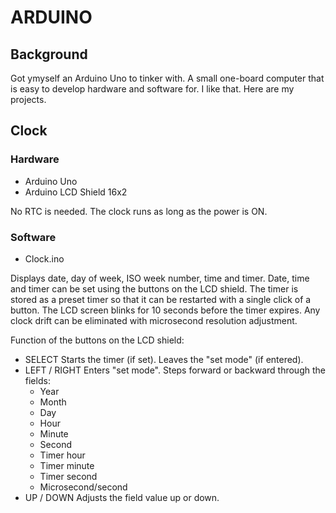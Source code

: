 # ARDUINO

## Background

Got ymyself an Arduino Uno to tinker with. A small one-board computer that is
easy to develop hardware and software for. I like that. Here are my projects.

## Clock

### Hardware

* Arduino Uno
* Arduino LCD Shield 16x2

No RTC is needed. The clock runs as long as the power is ON.

### Software

* Clock.ino

Displays date, day of week, ISO week number, time and timer. Date, time and
timer can be set using the buttons on the LCD shield. The timer is stored as a
preset timer so that it can be restarted with a single click of a button. The
LCD screen blinks for 10 seconds before the timer expires. Any clock drift can
be eliminated with microsecond resolution adjustment.

Function of the buttons on the LCD shield:
* SELECT
  Starts the timer (if set). Leaves the "set mode" (if entered).
* LEFT / RIGHT
  Enters "set mode". Steps forward or backward through the fields:
  * Year
  * Month
  * Day
  * Hour
  * Minute
  * Second
  * Timer hour
  * Timer minute
  * Timer second
  * Microsecond/second 
* UP / DOWN
  Adjusts the field value up or down.
